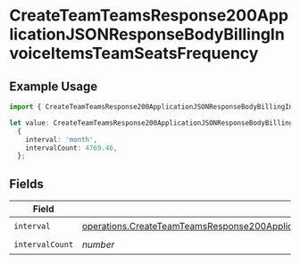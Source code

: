 # CreateTeamTeamsResponse200ApplicationJSONResponseBodyBillingInvoiceItemsTeamSeatsFrequency

## Example Usage

```typescript
import { CreateTeamTeamsResponse200ApplicationJSONResponseBodyBillingInvoiceItemsTeamSeatsFrequency } from '@vercel/client/models/operations';

let value: CreateTeamTeamsResponse200ApplicationJSONResponseBodyBillingInvoiceItemsTeamSeatsFrequency =
  {
    interval: 'month',
    intervalCount: 4769.46,
  };
```

## Fields

| Field           | Type                                                                                                                                                                                                                         | Required           | Description |
| --------------- | ---------------------------------------------------------------------------------------------------------------------------------------------------------------------------------------------------------------------------- | ------------------ | ----------- |
| `interval`      | [operations.CreateTeamTeamsResponse200ApplicationJSONResponseBodyBillingInvoiceItemsTeamSeatsInterval](../../models/operations/createteamteamsresponse200applicationjsonresponsebodybillinginvoiceitemsteamseatsinterval.md) | :heavy_check_mark: | N/A         |
| `intervalCount` | _number_                                                                                                                                                                                                                     | :heavy_check_mark: | N/A         |
